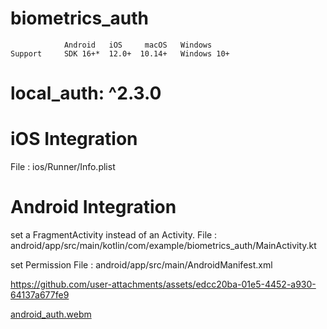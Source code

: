 # biometrics_auth

	      		Android	  iOS	  macOS	  Windows
	Support		SDK 16+*  12.0+	 10.14+	  Windows 10+

# local_auth: ^2.3.0

# iOS Integration
File : ios/Runner/Info.plist

# Android Integration
set  a FragmentActivity instead of an Activity. 
File : android/app/src/main/kotlin/com/example/biometrics_auth/MainActivity.kt

set Permission
File : android/app/src/main/AndroidManifest.xml


https://github.com/user-attachments/assets/edcc20ba-01e5-4452-a930-64137a677fe9

[android_auth.webm](https://github.com/user-attachments/assets/17b1bfe3-340e-4b42-b968-60967346a11a)

